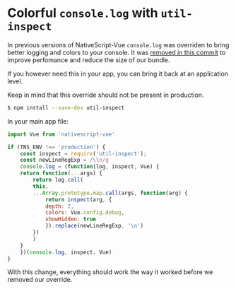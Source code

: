 # Colorful `console.log` with `util-inspect`

In previous versions of NativeScript-Vue `console.log` was overriden to bring better logging and colors to your console.
It was [removed in this commit](https://github.com/nativescript-vue/nativescript-vue/commit/226e108b92273b7a2f3e133e71f9f4fe3f5935b0) to improve perfomance and reduce the size of our bundle.

If you however need this in your app, you can bring it back at an application level.

Keep in mind that this override should not be present in production.

```bash
$ npm install --save-dev util-inspect
```

In your main app file:
```js
import Vue from 'nativescript-vue'

if (TNS_ENV !== 'production') {
    const inspect = require('util-inspect');
    const newLineRegExp = /\\n/g
    console.log = (function(log, inspect, Vue) {
    return function(...args) {
        return log.call(
        this,
        ...Array.prototype.map.call(args, function(arg) {
            return inspect(arg, {
            depth: 2,
            colors: Vue.config.debug,
            showHidden: true
            }).replace(newLineRegExp, '\n')
        })
        )
    }
    })(console.log, inspect, Vue)
}
```

With this change, everything should work the way it worked before we removed our override. 
